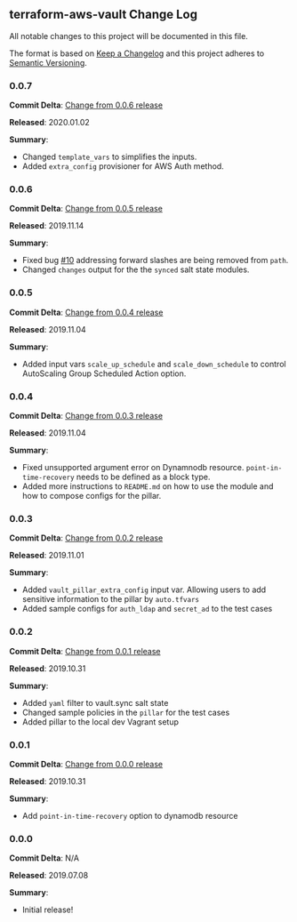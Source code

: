 ## terraform-aws-vault Change Log

All notable changes to this project will be documented in this file.

The format is based on [Keep a Changelog](http://keepachangelog.com/) and this project adheres to [Semantic Versioning](http://semver.org/).

### 0.0.7

**Commit Delta**: [Change from 0.0.6 release](https://github.com/plus3it/terraform-aws-vault/compare/0.0.6...0.0.7)

**Released**: 2020.01.02

**Summary**:

* Changed `template_vars` to simplifies the inputs.
* Added `extra_config` provisioner for AWS Auth method.

### 0.0.6

**Commit Delta**: [Change from 0.0.5 release](https://github.com/plus3it/terraform-aws-vault/compare/0.0.5...0.0.6)

**Released**: 2019.11.14

**Summary**:

* Fixed bug [#10](https://github.com/plus3it/terraform-aws-vault/issues/10) addressing forward slashes are being removed from `path`.
* Changed `changes` output for the the `synced` salt state modules.
  
### 0.0.5

**Commit Delta**: [Change from 0.0.4 release](https://github.com/plus3it/terraform-aws-vault/compare/0.0.4...0.0.5)

**Released**: 2019.11.04

**Summary**:

* Added input vars `scale_up_schedule` and `scale_down_schedule` to control AutoScaling Group Scheduled Action option. 

### 0.0.4

**Commit Delta**: [Change from 0.0.3 release](https://github.com/plus3it/terraform-aws-vault/compare/0.0.3...0.0.4)

**Released**: 2019.11.04

**Summary**:

* Fixed unsupported argument error on Dynamnodb resource. `point-in-time-recovery` needs to be defined as a block type.
* Added more instructions to `README.md` on how to use the module and how to compose configs for the pillar.

### 0.0.3

**Commit Delta**: [Change from 0.0.2 release](https://github.com/plus3it/terraform-aws-vault/compare/0.0.2...0.0.3)

**Released**: 2019.11.01

**Summary**:

* Added `vault_pillar_extra_config` input var. Allowing users to add sensitive information to the pillar by `auto.tfvars`
* Added sample configs for `auth_ldap` and `secret_ad` to the test cases

### 0.0.2

**Commit Delta**: [Change from 0.0.1 release](https://github.com/plus3it/terraform-aws-vault/compare/0.0.1...0.0.2)

**Released**: 2019.10.31

**Summary**:

* Added `yaml` filter to vault.sync salt state
* Changed sample policies in the `pillar` for the test cases
* Added pillar to the local dev Vagrant setup
  
### 0.0.1

**Commit Delta**: [Change from 0.0.0 release](https://github.com/plus3it/terraform-aws-vault/compare/0.0.0...0.0.1)

**Released**: 2019.10.31

**Summary**:

*   Add `point-in-time-recovery` option to dynamodb resource

### 0.0.0

**Commit Delta**: N/A

**Released**: 2019.07.08

**Summary**:

*   Initial release!
